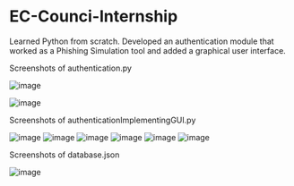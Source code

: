 # EC-Counci-Internship
Learned Python from scratch. Developed an authentication module that worked as a Phishing Simulation tool and added a graphical user interface.



Screenshots of authentication.py

![image](https://user-images.githubusercontent.com/51193121/119120374-d55db800-ba49-11eb-83ac-9e8decd26a58.png)

![image](https://user-images.githubusercontent.com/51193121/119120851-65036680-ba4a-11eb-9c67-cbe2314f4378.png)



Screenshots of authenticationImplementingGUI.py

![image](https://user-images.githubusercontent.com/51193121/119121513-24f0b380-ba4b-11eb-99d2-386e6715df5a.png)
![image](https://user-images.githubusercontent.com/51193121/119121576-333ecf80-ba4b-11eb-878d-e4287cb49730.png)
![image](https://user-images.githubusercontent.com/51193121/119121620-42258200-ba4b-11eb-9355-d17ded270ca9.png)
![image](https://user-images.githubusercontent.com/51193121/119121841-844ec380-ba4b-11eb-8c59-b4ae2c0a044d.png)
![image](https://user-images.githubusercontent.com/51193121/119121686-57021580-ba4b-11eb-9a00-5fbc6123985c.png)
![image](https://user-images.githubusercontent.com/51193121/119121707-5e292380-ba4b-11eb-8dce-81241dcd9070.png)


Screenshots of database.json

![image](https://user-images.githubusercontent.com/51193121/119122026-b3fdcb80-ba4b-11eb-9379-46b610611895.png)

